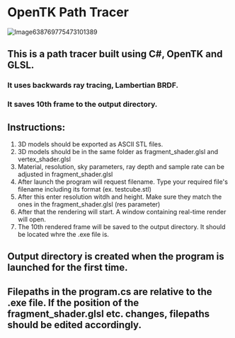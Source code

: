 # OpenTK Path Tracer

![Image638769775473101389](https://github.com/user-attachments/assets/98117379-a079-4ae6-a468-b8f1822ffe89)

## This is a path tracer built using C#, OpenTK and GLSL.

### It uses backwards ray tracing, Lambertian BRDF.

### It saves 10th frame to the output directory.

## Instructions:
1. 3D models should be exported as ASCII STL files.
2. 3D models should be in the same folder as fragment_shader.glsl and vertex_shader.glsl
3. Material, resolution, sky parameters, ray depth and sample rate can be adjusted in fragment_shader.glsl
4. After launch the program will request filename. Type your required file's filename including its format (ex. testcube.stl)
5. After this enter resolution witdh and height. Make sure they match the ones in the fragment_shader.glsl (res parameter)
6. After that the rendering will start. A window containing real-time render will open.
7. The 10th rendered frame will be saved to the output directory. It should be located whre the .exe file is.

## Output directory is created when the program is launched for the first time.

## Filepaths in the program.cs are relative to the .exe file. If the position of the fragment_shader.glsl etc. changes, filepaths should be edited accordingly.
